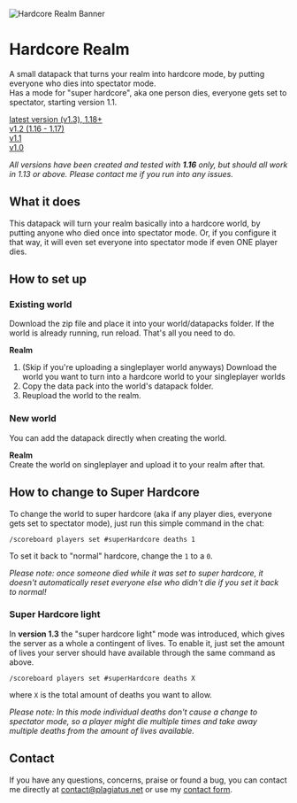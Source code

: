 ![Hardcore Realm Banner](https://raw.githubusercontent.com/Plagiatus/datapacks/master/hardcore_realm/banner.png "Hardcore Realm")

# Hardcore Realm

A small datapack that turns your realm into hardcore mode, by putting everyone who dies into spectator mode.  
Has a mode for "super hardcore", aka one person dies, everyone gets set to spectator, starting version 1.1.

[latest version (v1.3), 1.18+](https://github.com/Plagiatus/datapacks/raw/master/hardcore_realm/hardcore_realm_v1.3.zip)  
[v1.2 (1.16 - 1.17)](https://github.com/Plagiatus/datapacks/raw/master/hardcore_realm/hardcore_realm_v1.2.zip)  
[v1.1](https://github.com/Plagiatus/datapacks/raw/master/hardcore_realm/hardcore_realm_v1.1.zip)  
[v1.0](https://github.com/Plagiatus/datapacks/raw/master/hardcore_realm/hardcore_realm_v1.0.zip)

_All versions have been created and tested with **1.16** only, but should all work in 1.13 or above. Please contact me if you run into any issues._

## What it does

This datapack will turn your realm basically into a hardcore world, by putting anyone who died once into spectator mode. Or, if you configure it that way, it will even set everyone into spectator mode if even ONE player dies.


## How to set up

### Existing world  
Download the zip file and place it into your world/datapacks folder. If the world is already running, run reload. That's all you need to do.

**Realm**  
1. (Skip if you're uploading a singleplayer world anyways) Download the world you want to turn into a hardcore world to your singleplayer worlds
2. Copy the data pack into the world's datapack folder.
3. Reupload the world to the realm.

### New world

You can add the datapack directly when creating the world.

**Realm**  
Create the world on singleplayer and upload it to your realm after that.

## How to change to **Super Hardcore**

To change the world to super hardcore (aka if any player dies, everyone gets set to spectator mode), just run this simple command in the chat:

```
/scoreboard players set #superHardcore deaths 1
```

To set it back to "normal" hardcore, change the `1` to a `0`.

_Please note: once someone died while it was set to super hardcore, it doesn't automatically reset everyone else who didn't die if you set it back to normal!_

### Super Hardcore light
In **version 1.3** the "super hardcore light" mode was introduced, which gives the server as a whole a contingent of lives. To enable it, just set the amount of lives your server should have available through the same command as above.

```
/scoreboard players set #superHardcore deaths X
```

where `X` is the total amount of deaths you want to allow.  

_Please note: In this mode individual deaths don't cause a change to spectator mode, so a player might die multiple times and take away multiple deaths from the amount of lives available._ 

## Contact

If you have any questions, concerns, praise or found a bug, you can contact me directly at contact@plagiatus.net or use my [contact form](http://plagiatus.net/#contact).
